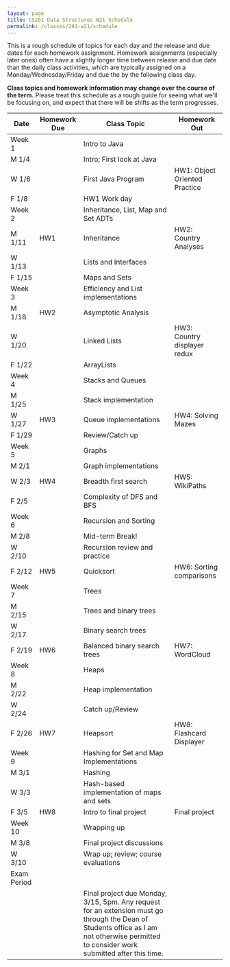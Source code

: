 ```yaml
---
layout: page
title: CS201 Data Structures W21 Schedule
permalink: /classes/201-w21/schedule
---
```


This is a rough schedule of topics for each day and the release and due dates for each homework assignment. Homework assignments (especially later ones) often have a slightly longer time between release and due date than the daily class activities, which are typically assigned on a Monday/Wednesday/Friday and due the by the following class day. 

**Class topics and homework information may change over the course of the term.** Please treat this schedule as a rough guide for seeing what we'll be focusing on, and expect that there will be shifts as the term progresses.

| Date	| Homework Due	| Class Topic |	Homework Out |
| ------- | --------------- | ------------- | -------------- |
| Week 1 | | Intro to Java | |
| M 1/4 | | Intro; First look at Java	| |
| W 1/6 | |	First Java Program |	HW1: Object Oriented Practice |
| F 1/8 |	| HW1 Work day |	 |
| Week 2 | | Inheritance, List, Map and Set ADTs | |
| M 1/11 |	HW1	| Inheritance |	HW2: Country Analyses |
| W 1/13 |	|	Lists and Interfaces	| |
| F 1/15 | |		Maps and Sets	| |
| Week 3 | | Efficiency and List implementations | |
| M 1/18 |	HW2	| Asymptotic Analysis	| |
| W 1/20 |	 |	Linked Lists | HW3: Country displayer redux |
| F 1/22 | |		ArrayLists	| |
| Week 4 | | Stacks and Queues | |
| M 1/25 | |		Stack implementation	| |
| W 1/27 |	HW3 |	Queue implementations	| HW4: Solving Mazes |
| F 1/29 | |		Review/Catch up	| |
| Week 5 | | Graphs | |
| M 2/1 | |	Graph implementations	| |
| W 2/3 |	HW4	| Breadth first search	| HW5: WikiPaths |
| F 2/5 | |	Complexity of DFS and BFS	| |
| Week 6 | | Recursion and Sorting | |
| M 2/8	| |	Mid-term Break!	| |
| W 2/10 | |	Recursion review and practice | |
| F 2/12 | HW5	| Quicksort	| HW6: Sorting comparisons |
| Week 7 | | Trees | |
| M 2/15 | |		Trees and binary trees	| |
| W 2/17 | |	Binary search trees		 | |
| F 2/19 |	HW6 |	Balanced binary search trees	| HW7: WordCloud |
| Week 8 | | Heaps | |
| M 2/22 |  |		Heap implementation	| |
| W 2/24 | |	Catch up/Review		 | |	
| F 2/26 | HW7	|  Heapsort |	HW8: Flashcard Displayer |
| Week 9 | | Hashing for Set and Map Implementations | |
| M 3/1 | |		Hashing	| |	
| W 3/3 | |	Hash-based implementation of maps and sets | |
| F 3/5 | HW8 |	Intro to final project |	Final project |
| Week 10 | | Wrapping up | |
| M 3/8	| |  Final project discussions | |
| W 3/10 | | Wrap up; review; course evaluations	| |
| Exam Period | | | |
| | | Final project due Monday, 3/15, 5pm. Any request for an extension must go through the Dean of Students office as I am not otherwise permitted to consider work submitted after this time. | |